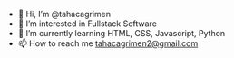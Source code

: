 - 👋 Hi, I’m @tahacagrimen
- 👀 I’m interested in Fullstack Software
- 🌱 I’m currently learning HTML, CSS, Javascript, Python
- 📫 How to reach me tahacagrimen2@gmail.com

<!---
tahacagrimen/tahacagrimen is a ✨ special ✨ repository because its `README.md` (this file) appears on your GitHub profile.
You can click the Preview link to take a look at your changes.
--->
